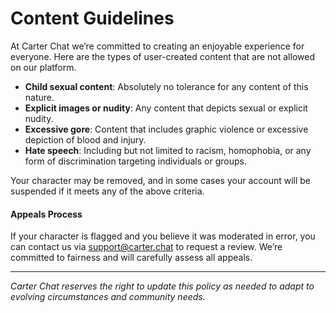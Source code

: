 # Content Guidelines

At Carter Chat we’re committed to creating an enjoyable experience for everyone. Here are the types of user-created content that are not allowed on our platform.

* **Child sexual content**: Absolutely no tolerance for any content of this nature.
* **Explicit images or nudity**: Any content that depicts sexual or explicit nudity.
* **Excessive gore**: Content that includes graphic violence or excessive depiction of blood and injury.
* **Hate speech**: Including but not limited to racism, homophobia, or any form of discrimination targeting individuals or groups.

Your character may be removed, and in some cases your account will be suspended if it meets any of the above criteria.

#### Appeals Process

If your character is flagged and you believe it was moderated in error, you can contact us via [support@carter.chat](mailto:support@carter.chat) to request a review. We’re committed to fairness and will carefully assess all appeals.

***

_Carter Chat reserves the right to update this policy as needed to adapt to evolving circumstances and community needs._
